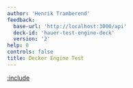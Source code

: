 ```yaml
---
author: 'Henrik Tramberend'
feedback:
  base-url: 'http://localhost:3000/api'
  deck-id: 'hauer-test-engine-deck'
  version: '2'
help: 0
controls: false
title: Decker Engine Test
---
```


[:include](./engine-content.md)
